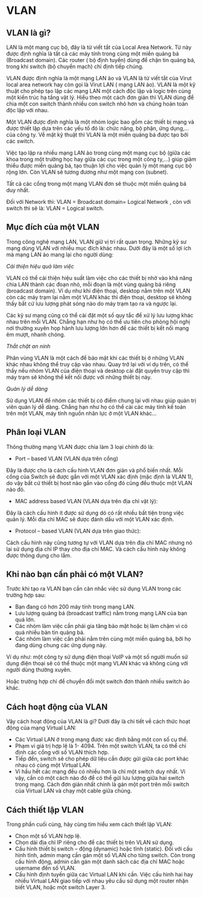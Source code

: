 # VLAN
## VLAN là gì?
LAN là một mạng cục bộ, đây là từ viết tắt của Local Area Network. Từ này được định nghĩa là tất cả các máy tính trong cùng một miền quảng bá (Broadcast domain). Các router ( bộ định tuyến) dùng để chặn tin quảng bá, trong khi switch (bộ chuyển mạch) chỉ định tiếp chúng. 

VLAN được định nghĩa là một mạng LAN ảo và VLAN là từ viết tắt của Virut local area network hay còn gọi là Virut LAN ( mạng LAN ảo). VLAN là một kỹ thuật cho phép tạo lập các mạng LAN một cách độc lập và logic trên cùng một kiến trúc hạ tầng vật lý. Hiểu theo một cách đơn giản thì VLAN dùng để chia một con switch thành nhiều con switch nhỏ hơn và chúng hoàn toàn độc lập với nhau.

Một VLAN được định nghĩa là một nhóm logic bao gồm các thiết bị mạng và được thiết lập dựa trên các yếu tố đó là: chức năng, bộ phận, ứng dụng,… của công ty. Về mặt kỹ thuật thì VLAN là một miền quảng bá được tạo bởi các switch. 

Việc tạo lập ra nhiều mạng LAN ảo trong cùng một mạng cục bộ (giữa các khoa trong một trường học hay giữa các cục trong một công ty,…) giúp giảm thiểu được miền quảng bá, tạo thuận lợi cho việc quản lý một mạng cục bộ rộng lớn. Còn VLAN sẽ tương đương như một mạng con (subnet).

Tất cả các cổng trong một mạng VLAN đơn sẽ thuộc một miền quảng bá duy nhất.

Đối với Network thì: VLAN = Broadcast domain= Logical Network , còn với switch thì sẽ là: VLAN = Logical switch.

## Mục đích của một VLAN
Trong công nghệ mạng LAN, VLAN giữ vị trí rất quan trọng. Những kỹ sư mạng dùng VLAN với nhiều mục đích khác nhau. Dưới đây là một số lợi ích mà mạng LAN ảo mang lại cho người dùng:

*Cải thiện hiệu quả làm việc*

VLAN có thể cải thiện hiệu suất làm việc cho các thiết bị nhờ vào khả năng chia LAN thành các đoạn nhỏ, mỗi đoạn là một vùng quảng bá riêng (broadcast domain). Ví dụ như khi điện thoại, desktop nằm trên một VLAN còn các máy trạm lại nằm một VLAN khác thì điện thoại, desktop sẽ không thấy bất cứ lưu lượng phát sóng nào do máy trạm tạo ra và ngược lại.

Các kỹ sư mạng cũng có thể cài đặt một số quy tắc để xử lý lưu lượng khác nhau trên mỗi VLAN. Chẳng hạn như họ có thể ưu tiên cho phòng hội nghị nơi thường xuyên họp hành lưu lượng lớn hơn để các thiết bị kết nối mạng êm mượt, nhanh chóng.

*Thắt chặt an ninh*

Phân vùng VLAN là một cách để bảo mật khi các thiết bị ở những VLAN khác nhau không thể truy cập vào nhau. Quay trở lại với ví dụ trên, có thể thấy nếu nhóm VLAN của điện thoại và desktop cài đặt quyền truy cập thì máy trạm sẽ không thể kết nối được với những thiết bị này.

*Quản lý dễ dàng*

Sử dụng VLAN để nhóm các thiết bị có điểm chung lại với nhau giúp quản trị viên quản lý dễ dàng. Chẳng hạn như họ có thể cài các máy tính kế toán trên một VLAN, máy tính nguồn nhân lực ở một VLAN khác…
## Phân loại VLAN

Thông thường mạng VLAN được chia làm 3 loại chính đó là:
- Port – based VLAN (VLAN dựa trên cổng)

Đây là được cho là cách cấu hình VLAN đơn giản và phổ biến nhất. Mỗi cổng của Switch sẽ được gắn với một VLAN xác định (mặc định là VLAN 1), do vậy bất cứ thiết bị host nào gắn vào cổng đó cũng đều thuộc một VLAN nào đó.

- MAC address based VLAN (VLAN dựa trên địa chỉ vật lý):

Đây là cách cấu hình ít được sử dụng dó có rất nhiều bất tiện trong việc quản lý. Mỗi địa chỉ MAC sẽ được đánh dấu với một VLAN xác định.

- Protocol – based VLAN (VLAN dựa trên giao thức):

Cách cấu hình này cũng tương tự với VLAN dựa trên địa chỉ MAC nhưng nó lại sử dụng địa chỉ IP thay cho địa chỉ MAC. Và cách cấu hình này không được thông dụng cho lắm.

## Khi nào bạn cần phải có một VLAN?
Trước khi tạo ra VLAN bạn cần cân nhắc việc sử dụng VLAN trong các trường hợp sau:
- Bạn đang có hơn 200 máy tính trong mạng LAN.
- Lưu lượng quảng bá (broadcast traffic) nằm trong mạng LAN của bạn quá lớn.
- Các nhóm làm việc cần phải gia tăng bảo mật hoặc bị làm chậm vì có quá nhiều bản tin quảng bá.
- Các nhóm làm việc cần phải nằm trên cùng một miền quảng bá, bởi họ đang dùng chung các ứng dụng này.

Ví dụ như: một công ty sử dụng điện thoại VoIP và một số người muốn sử dụng điện thoại sẽ có thể thuộc một mạng VLAN khác và  không cùng với người dùng thường xuyên.

Hoặc trường hợp chỉ để chuyển đổi một switch đơn thành nhiều switch ảo khác.

## Cách hoạt động của VLAN
Vậy cách hoạt động của VLAN là gì? Dưới đây là chi tiết về cách thức hoạt động của mạng Virtual LAN:
- Các Virtual LAN ở trong mạng được xác định bằng một con số cụ thể.
- Phạm vi giá trị hợp lệ là 1- 4094. Trên một switch VLAN, ta có thể chỉ định các cổng với số VLAN thích hợp.
- Tiếp đến, switch sẽ cho phép dữ liệu cần được gửi giữa các port khác nhau có cùng một Virtual LAN.
- Vì hầu hết các mạng đều có nhiều hơn là chỉ một switch duy nhất. Vì vậy, cần có một cách nào đó để có thể gửi lưu lượng giữa hai switch trong mạng. Cách đơn giản nhất chính là gán một port trên mỗi switch của Virtual LAN và chạy một cable giữa chúng.

## Cách thiết lập VLAN
Trong phần cuối cùng, hãy cùng tìm hiểu xem cách thiết lập VLAN:

- Chọn một số VLAN hợp lệ.
- Chọn dải địa chỉ IP riêng cho để các thiết bị trên VLAN sử dụng.
- Cấu hình thiết bị switch – động (dynamic) hoặc tĩnh (static). Đối với cấu hình tĩnh, admin mạng cần gán một số VLAN cho từng switch. Còn trong cấu hình động, admin cần gán một danh sách các địa chỉ MAC hoặc username đến số VLAN.
- Cấu hình định tuyến giữa các Virtual LAN khi cần. Việc cấu hình hai hay nhiều Virtual LAN giao tiếp với nhau yêu cầu sử dụng một router nhận biết VLAN, hoặc một switch Layer 3.
